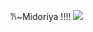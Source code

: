 𐙚~Midoriya
!!!!
![](https://cdn.discordapp.com/attachments/1164061276784312411/1312681561619038238/Untitled142_20241201002553.png?ex=674d6178&is=674c0ff8&hm=9f95cf99ac21df504f83c20bd94eb04d31d8d208773984beabe00d66fd2b4e19&)
